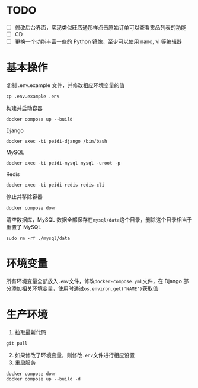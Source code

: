 # TODO
- [ ] 修改后台界面，实现类似旺店通那样点击原始订单可以查看货品列表的功能
- [ ] CD
- [ ] 更换一个功能丰富一些的 Python 镜像，至少可以使用 nano, vi 等编辑器

# 基本操作
复制 .env.example 文件，并修改相应环境变量的值
```
cp .env.example .env
```
构建并启动容器
```
docker compose up --build
```
Django
```
docker exec -ti peidi-django /bin/bash
```
MySQL
```
docker exec -ti peidi-mysql mysql -uroot -p
```
Redis
```
docker exec -ti peidi-redis redis-cli
```
停止并移除容器
```
docker compose down
```
清空数据库，MySQL 数据全部保存在`mysql/data`这个目录，删除这个目录相当于重置了 MySQL
```
sudo rm -rf ./mysql/data
```

# 环境变量
所有环境变量全部放入`.env`文件，修改`docker-compose.yml`文件，在 Django 部分添加相关环境变量，使用时通过```os.environ.get('NAME')```获取值

# 生产环境
1. 拉取最新代码
```
git pull
```
2. 如果修改了环境变量，则修改`.env`文件进行相应设置
3. 重启服务
```
docker compose down
docker compose up --build -d
```
